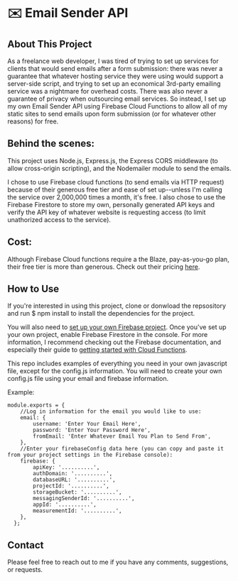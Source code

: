 # ✉️ Email Sender API

## About This Project
As a freelance web developer, I was tired of trying to set up services for clients that would send emails after a form submission: there was never a guarantee that whatever hosting service they were using would support a server-side script, and trying to set up an economical 3rd-party emailing service was a nightmare for overhead costs. There was also never a guarantee of privacy when outsourcing email services. So instead, I set up my own Email Sender API using Firebase Cloud Functions to allow all of my static sites to send emails upon form submission (or for whatever other reasons) for free.

## Behind the scenes: 
This project uses Node.js, Express.js, the Express CORS middleware (to allow cross-origin scripting), and the Nodemailer module to send the emails. 

I chose to use Firebase cloud functions (to send emails via HTTP request) because of their generous free tier and ease of set up--unless I'm calling the service over 2,000,000 times a month, it's free. I also chose to use the Firebase Firestore to store my own, personally generated API keys and verify the API key of whatever website is requesting access (to limit unathorized access to the service).

## Cost: 
Although Firebase Cloud functions require a the Blaze, pay-as-you-go plan, their free tier is more than generous. Check out their pricing [here](https://firebase.google.com/pricing/).


## How to Use
If you're interested in using this project, clone or donwload the repsository and run $ npm install to install the dependencies for the project. 

You will also need to [set up your own Firebase project](https://firebase.google.com/). Once you've set up your own project, enable Firebase Firestore in the console. For more information, I recommend checking out the Firebase documentation, and especially their guide to [getting started with Cloud Functions](https://firebase.google.com/docs/functions/get-started?authuser=0).

This repo includes examples of everything you need in your own javascript file, except for the config.js information. You will need to create your own config.js file using your email and firebase information.

Example: 

    module.exports = {
        //Log in information for the email you would like to use:
        email: {
            username: 'Enter Your Email Here',
            password: 'Enter Your Password Here',
            fromEmail: 'Enter Whatever Email You Plan to Send From',
        },
        //Enter your firebaseConfig data here (you can copy and paste it from your project settings in the Firebase console):
        firebase: {
            apiKey: '..........',
            authDomain: '..........',
            databaseURL: '..........',
            projectId: '..........',
            storageBucket: '..........',
            messagingSenderId: '..........',
            appId: '..........',
            measurementId: '..........',
        },
      };
      
## Contact
Please feel free to reach out to me if you have any comments, suggestions, or requests. 
